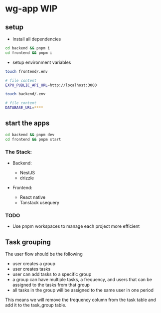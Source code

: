 # wg-app WIP

## setup

- Install all dependencies

```bash
cd backend && pnpm i
cd frontend && pnpm i
```

- setup environment variables

```bash
touch frontend/.env

# file content
EXPO_PUBLIC_API_URL=http://localhost:3000

touch backend/.env

# file content
DATABASE_URL=****
```

## start the apps

```bash
cd backend && pnpm dev
cd frontend && pnpm start
```

### The Stack:

- Backend:

  - NestJS
  - drizzle

- Frontend:
  - React native
  - Tanstack usequery

### TODO

- Use pnpm workspaces to manage each project more efficient

## Task grouping

The user flow should be the following

- user creates a group
- user creates tasks
- user can add tasks to a specific group
- a group can have multiple tasks, a frequency, and users that can be assigned to the tasks from that group
- all tasks in the group will be assigned to the same user in one period

This means we will remove the frequency column from the task table and add it to the task_group table.
